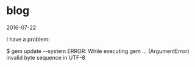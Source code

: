 # blog

2016-07-22

I have a problem:

$ gem update --system
ERROR:  While executing gem ... (ArgumentError)
        invalid byte sequence in UTF-8
